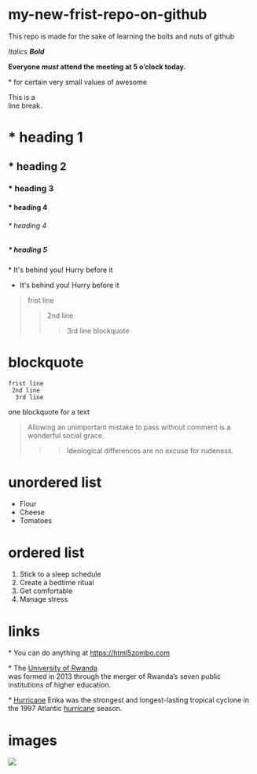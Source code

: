 # my-new-frist-repo-on-github
This repo is made for the sake of learning the bolts and nuts of github

*Italics*
***Bold***

**Everyone *must* attend the meeting at 5 o’clock today.**

\* for certain very small values of awesome

This is a\
line break.

#  * heading  1
## *  heading 2
### * heading 3
#### * heading 4
###### * heading 4
##### * heading 5

\* It's behind you! Hurry before it

   * It's behind you! Hurry before it
   
  
   >frist line
   >>2nd line 
   >>>3rd line 
   >>blockquote
   
   #   blockquote
    frist line
     2nd line 
      3rd line 
    
   
   
  one blockquote for a text 
   
> Allowing an unimportant mistake to pass without comment is a wonderful social grace.
>>
>>> Ideological differences are no excuse for rudeness.

# unordered list

* Flour
* Cheese
* Tomatoes

# **ordered list**

1. Stick to a sleep schedule
2. Create a bedtime ritual
3. Get comfortable
4. Manage stress

# links 
\* You can do anything at <https://html5zombo.com>

                            
\* The [University of Rwanda](http://www.ur.ac.rw)  
was formed in 2013 through the merger of Rwanda’s seven public institutions of higher education.


\* [Hurricane][1] Erika was the strongest and longest-lasting tropical cyclone in the 1997 Atlantic [hurricane][1] season.

[1]:https://goo.gl/YEEHP0

# images 

![](https://www.carredesign.co/wp-content/uploads/2019/11/2021-Mercedes-Benz-GLC-300-Interior.jpg)
